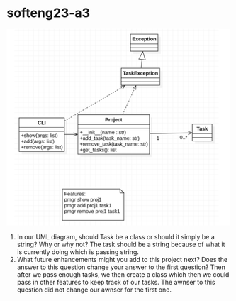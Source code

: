 # softeng23-a3


![UML Diagram](doc/uml.png)

1. In our UML diagram, should Task be a class or should it simply be a string?  Why or why not?
The task should be a string because of what it is currently doing which is passing string.
2. What future enhancements might you add to this project next?  Does the answer to this question change your answer to the first question?
Then after we pass enough tasks, we then create a class which then we could pass in other features to keep track of our tasks. The awnser to this question did not change our awnser for the first one.
